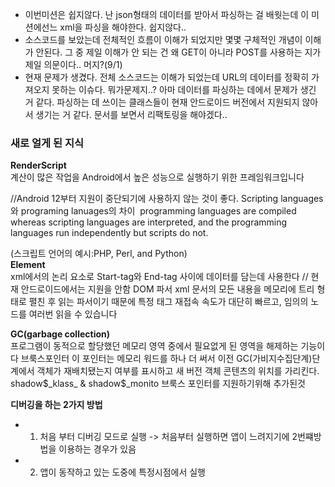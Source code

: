- 이번미션은 쉽지않다. 난 json형태의 데이터를 받아서 파싱하는 걸 배웟는데 이 미션에선느 xml을 파싱을 해야한다. 쉽지않다..
- 소스코드를 보았는데 전체적인 흐름이 이해가 되었지만 몇몇 구체적인 개념이 이해가 안된다. 그 중 제일 이해가 안 되는 건 왜 GET이 아니라 POST를 사용하는 지가 제일 의문이다.. 머지?(9/1)
- 현재 문제가 생겼다. 전체 소스코드는 이해가 되었는데 URL의 데이터를 정확히 가져오지 못하는 이슈다. 뭐가문제지..? 아마 데이터를 파싱하는 데에서 문제가 생긴 거 같다. 파싱하는 데 쓰이는 클래스들이 현재 안드로이드 버전에서 지원되지 않아서 생기는 거 같다. 문서를 보면서 리팩토링을 해야겠다..

### 새로 얼게 된 지식  
**RenderScript**  
계산이 많은 작업을 Android에서 높은 성능으로 실행하기 위한 프레임워크입니다

//Android 12부터 지원이 중단되기에 사용하지 않는 것이 좋다.
Scripting languages 와 programing lanuages의 차이
 programming languages are compiled whereas scripting languages are interpreted, and the programming languages run independently but scripts do not.

(스크립트 언어의 예시:PHP, Perl, and Python)  
**Element**  
xml에서의 논리 요소로 Start-tag와 End-tag 사이에 데이터를 담는데 사용한다
// 현재 안드로이드에서는 지원을 안함 
DOM 파서
xml 문서의 모든 내용을 메모리에 트리 형태로 펼친 후 읽는 파서이기 때문에 특정 태그 재접속 속도가 대단히 빠르고, 임의의 노드를 여러번 읽을 수 있습니다  

**GC(garbage collection)**  
프로그램이 동적으로 할당했던 메모리 영역 중에서 필요없게 된 영역을 해제하는 기능이다
브룩스포인터
이 포인터는 메모리 워드를 하나 더 써서 이전 GC(가비지수집단계)단계에서 객체가 재배치됐는지 여부를 표시하고 새 버전 객체 콘텐츠의 위치를 가리킨다.
shadow$_klass_ & shadow$_monito
브룩스 포인터를 지원하기위해 추가된것  

**디버깅을 하는 2가지 방법**  
- 1. 처음 부터 디버깅 모드로 실행 -> 처음부터 실행하면 앱이 느려지기에 2번쨰방법을 이용하는 경우가 있음
- 2. 앱이 동작하고 있는 도중에 특정시점에서 실행 
